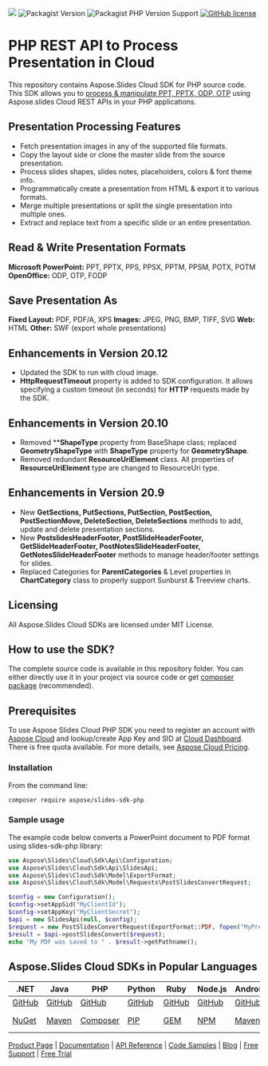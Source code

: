 ![](https://img.shields.io/badge/api-v3.0-lightgrey) ![Packagist Version](https://img.shields.io/packagist/v/aspose/slides-sdk-php) ![Packagist PHP Version Support](https://img.shields.io/packagist/php-v/aspose/slides-sdk-php) [![GitHub license](https://img.shields.io/github/license/aspose-slides-cloud/aspose-slides-cloud-php)](https://github.com/aspose-slides-cloud/aspose-slides-cloud-php/blob/master/LICENSE)

# PHP REST API to Process Presentation in Cloud
This repository contains Aspose.Slides Cloud SDK for PHP source code. This SDK allows you to [process & manipulate PPT, PPTX, ODP, OTP](https://products.aspose.cloud/slides/php) using Aspose.slides Cloud REST APIs in your PHP applications.

## Presentation Processing Features

- Fetch presentation images in any of the supported file formats.
- Copy the layout side or clone the master slide from the source presentation.
- Process slides shapes, slides notes, placeholders, colors & font theme info.
- Programmatically create a presentation from HTML & export it to various formats.
- Merge multiple presentations or split the single presentation into multiple ones.
- Extract and replace text from a specific slide or an entire presentation.

## Read & Write Presentation Formats

**Microsoft PowerPoint:** PPT, PPTX, PPS, PPSX, PPTM, PPSM, POTX, POTM
**OpenOffice:** ODP, OTP, FODP

## Save Presentation As

**Fixed Layout:** PDF, PDF/A, XPS
**Images:** JPEG, PNG, BMP, TIFF, SVG
**Web:** HTML
**Other:** SWF (export whole presentations)

## Enhancements in Version 20.12
- Updated the SDK to run with cloud image.
- **HttpRequestTimeout** property is added to SDK configuration. It allows specifying a custom timeout (in seconds) for **HTTP** requests made by the SDK.

## Enhancements in Version 20.10
* Removed ****ShapeType** property from BaseShape class; replaced **GeometryShapeType** with **ShapeType** property for **GeometryShape**.
* Removed redundant **ResourceUriElement** class. All properties of **ResourceUriElement** type are changed to ResourceUri type.

## Enhancements in Version 20.9
* New **GetSections, PutSections, PutSection, PostSection, PostSectionMove, DeleteSection, DeleteSections** methods to add, update and delete presentation sections.
* New **PostslidesHeaderFooter, PostSlideHeaderFooter, GetSlideHeaderFooter, PostNotesSlideHeaderFooter, GetNotesSlideHeaderFooter** methods to manage header/footer settings for slides.
* Replaced Categories for **ParentCategories** & Level properties in **ChartCategory** class to properly support Sunburst & Treeview charts.


## Licensing
All Aspose.Slides Cloud SDKs are licensed under MIT License.

## How to use the SDK?
The complete source code is available in this repository folder. You can either directly use it in your project via source code or get [composer package](https://packagist.org/packages/aspose/slides-sdk-php) (recommended).

## Prerequisites
To use Aspose Slides Cloud PHP SDK you need to register an account with [Aspose Cloud](https://www.aspose.cloud/) and lookup/create App Key and SID at [Cloud Dashboard](https://dashboard.aspose.cloud/#/apps). There is free quota available. For more details, see [Aspose Cloud Pricing](https://purchase.aspose.cloud/pricing).

### Installation

From the command line:

	composer require aspose/slides-sdk-php

### Sample usage

The example code below converts a PowerPoint document to PDF format using slides-sdk-php library:
```php
use Aspose\Slides\Cloud\Sdk\Api\Configuration;
use Aspose\Slides\Cloud\Sdk\Api\SlidesApi;
use Aspose\Slides\Cloud\Sdk\Model\ExportFormat;
use Aspose\Slides\Cloud\Sdk\Model\Requests\PostSlidesConvertRequest;

$config = new Configuration();
$config->setAppSid("MyClientId");
$config->setAppKey("MyClientSecret");
$api = new SlidesApi(null, $config);
$request = new PostSlidesConvertRequest(ExportFormat::PDF, fopen("MyPresentation.pptx", 'r'));
$result = $api->postSlidesConvert($request);
echo "My PDF was saved to " . $result->getPathname();
```


## Aspose.Slides Cloud SDKs in Popular Languages

| .NET | Java | PHP | Python | Ruby | Node.js | Android | Swift|Perl|Go|
|---|---|---|---|---|---|---|--|--|--|
| [GitHub](https://github.com/aspose-slides-cloud/aspose-slides-cloud-dotnet) | [GitHub](https://github.com/aspose-slides-cloud/aspose-slides-cloud-java) | [GitHub](https://github.com/aspose-slides-cloud/aspose-slides-cloud-php) | [GitHub](https://github.com/aspose-slides-cloud/aspose-slides-cloud-python) | [GitHub](https://github.com/aspose-slides-cloud/aspose-slides-cloud-ruby)  | [GitHub](https://github.com/aspose-slides-cloud/aspose-slides-cloud-nodejs) | [GitHub](https://github.com/aspose-slides-cloud/aspose-slides-cloud-android) | [GitHub](https://github.com/aspose-slides-cloud/aspose-slides-cloud-swift)|[GitHub](https://github.com/aspose-slides-cloud/aspose-slides-cloud-perl) |[GitHub](https://github.com/aspose-slides-cloud/aspose-slides-cloud-go) |
| [NuGet](https://www.nuget.org/packages/Aspose.slides-Cloud/) | [Maven](https://repository.aspose.cloud/webapp/#/artifacts/browse/tree/General/repo/com/aspose/aspose-slides-cloud) | [Composer](https://packagist.org/packages/aspose/slides-sdk-php) | [PIP](https://pypi.org/project/asposeslidescloud/) | [GEM](https://rubygems.org/gems/aspose_slides_cloud)  | [NPM](https://www.npmjs.com/package/asposeslidescloud) | [Maven](https://repository.aspose.cloud/webapp/#/artifacts/browse/tree/General/repo/com/aspose/aspose-slides-cloud) | [Cocoapods](https://cocoapods.org/pods/AsposeslidesCloud)|[Meta Cpan](https://metacpan.org/release/AsposeSlidesCloud-SlidesApi) | [Go.Dev](https://pkg.go.dev/github.com/aspose-slides-cloud/aspose-slides-cloud-go/) |

[Product Page](https://products.aspose.cloud/slides/php) | [Documentation](https://docs.aspose.cloud/display/slidescloud/Home) | [API Reference](https://apireference.aspose.cloud/slides/) | [Code Samples](https://github.com/aspose-slides-cloud/aspose-slides-cloud-php) | [Blog](https://blog.aspose.cloud/category/slides/) | [Free Support](https://forum.aspose.cloud/c/slides) | [Free Trial](https://dashboard.aspose.cloud/#/apps)
